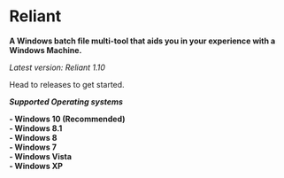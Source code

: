 # Reliant

**A Windows batch file multi-tool that aids you in your experience with a Windows Machine.**

*Latest version: Reliant 1.10*

Head to releases to get started.

***Supported Operating systems***

**- Windows 10 (Recommended)**
<br>
**- Windows 8.1**
<br>
**- Windows 8**
<br>
**- Windows 7**
<br>
**- Windows Vista**
<br>
**- Windows XP**
